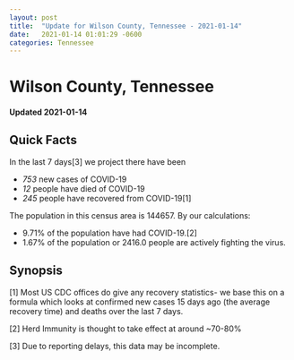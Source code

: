 ```yaml
---
layout: post
title:  "Update for Wilson County, Tennessee - 2021-01-14"
date:   2021-01-14 01:01:29 -0600
categories: Tennessee
---
```


# Wilson County, Tennessee
#### Updated 2021-01-14

## Quick Facts

In the last 7 days[3] we project there have been
- *753* new cases of COVID-19
- *12* people have died of COVID-19
- *245* people have recovered from COVID-19[1]

The population in this census area is 144657. By our calculations:
- 9.71% of the population have had COVID-19.[2]
- 1.67% of the population or 2416.0 people are actively fighting the virus.

## Synopsis




[1] Most US CDC offices do give any recovery statistics- we base this on a formula which looks at confirmed new cases
15 days ago (the average recovery time) and deaths over the last 7 days.

[2] Herd Immunity is thought to take effect at around ~70-80%

[3] Due to reporting delays, this data may be incomplete.
 
    